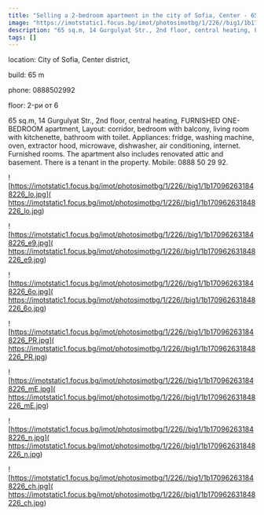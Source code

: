 ```yaml
---
title: "Selling a 2-bedroom apartment in the city of Sofia, Center - 65 sq.m / 260000 EUR "
image: "https://imotstatic1.focus.bg/imot/photosimotbg/1/226//big1/1b170962631848226_XV.jpg"
description: "65 sq.m, 14 Gurgulyat Str., 2nd floor, central heating, FURNISHED ONE-BEDROOM apartment, Layout: corridor, bedroom with balcony, living room with kitchenette, bathroom with toilet. Appliances: fridge, washing machine, oven, extractor hood, microwave, dishwasher, air conditioning, internet. Furnished rooms. The apartment also includes renovated attic and basement. There is a tenant in the property. Mobile: 0888 50 29 92."
tags: []
---
```


location: City of Sofia, Center district,

build: 65 m

phone: 0888502992

floor: 2-ри от 6

65 sq.m, 14 Gurgulyat Str., 2nd floor, central heating, FURNISHED ONE-BEDROOM apartment, Layout: corridor, bedroom with balcony, living room with kitchenette, bathroom with toilet. Appliances: fridge, washing machine, oven, extractor hood, microwave, dishwasher, air conditioning, internet. Furnished rooms. The apartment also includes renovated attic and basement. There is a tenant in the property. Mobile: 0888 50 29 92.


![https://imotstatic1.focus.bg/imot/photosimotbg/1/226//big1/1b170962631848226_lo.jpg]( https://imotstatic1.focus.bg/imot/photosimotbg/1/226//big1/1b170962631848226_lo.jpg)


![https://imotstatic1.focus.bg/imot/photosimotbg/1/226//big1/1b170962631848226_e9.jpg]( https://imotstatic1.focus.bg/imot/photosimotbg/1/226//big1/1b170962631848226_e9.jpg)


![https://imotstatic1.focus.bg/imot/photosimotbg/1/226//big1/1b170962631848226_6o.jpg]( https://imotstatic1.focus.bg/imot/photosimotbg/1/226//big1/1b170962631848226_6o.jpg)


![https://imotstatic1.focus.bg/imot/photosimotbg/1/226//big1/1b170962631848226_PR.jpg]( https://imotstatic1.focus.bg/imot/photosimotbg/1/226//big1/1b170962631848226_PR.jpg)


![https://imotstatic1.focus.bg/imot/photosimotbg/1/226//big1/1b170962631848226_mE.jpg]( https://imotstatic1.focus.bg/imot/photosimotbg/1/226//big1/1b170962631848226_mE.jpg)


![https://imotstatic1.focus.bg/imot/photosimotbg/1/226//big1/1b170962631848226_n.jpg]( https://imotstatic1.focus.bg/imot/photosimotbg/1/226//big1/1b170962631848226_n.jpg)


![https://imotstatic1.focus.bg/imot/photosimotbg/1/226//big1/1b170962631848226_ch.jpg]( https://imotstatic1.focus.bg/imot/photosimotbg/1/226//big1/1b170962631848226_ch.jpg)


